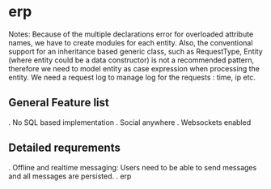 erp
===
Notes: Because of the multiple declarations error for overloaded attribute names,
we have to create modules for each entity.
Also, the conventional support for an inheritance based generic class, such as
RequestType, Entity (where entity could be a data constructor) is not a recommended pattern, therefore we need to model entity as case expression when processing the entity.
We need a request log to manage log for the requests : time, ip etc.

## General Feature list
 . No SQL based implementation
 . Social anywhere
 . Websockets enabled

## Detailed requrements
 . Offline and realtime messaging: Users need to be able to send messages and all messages are persisted.
 . 
erp

